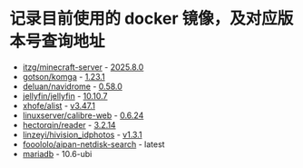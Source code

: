# 记录目前使用的 docker 镜像，及对应版本号查询地址

- [itzg/minecraft-server](https://hub.docker.com/r/itzg/minecraft-server/tags) - [2025.8.0](https://github.com/itzg/docker-minecraft-server/tags)
- [gotson/komga](https://hub.docker.com/r/gotson/komga/tags) - [1.23.1](https://github.com/gotson/komga/tags)
- [deluan/navidrome](https://hub.docker.com/r/deluan/navidrome/tags) - [0.58.0](https://github.com/navidrome/navidrome/tags)
- [jellyfin/jellyfin](https://hub.docker.com/r/jellyfin/jellyfin/tags) - [10.10.7](https://github.com/jellyfin/jellyfin/tags)
- [xhofe/alist](https://hub.docker.com/r/xhofe/alist/tags) - [v3.47.1](https://github.com/AlistGo/alist/tags)
- [linuxserver/calibre-web](https://hub.docker.com/r/linuxserver/calibre-web/tags) - [0.6.24](https://github.com/janeczku/calibre-web/tags)
- [hectorqin/reader](https://hub.docker.com/r/hectorqin/reader/tags) - [3.2.14](https://github.com/hectorqin/reader/tags)
- [linzeyi/hivision_idphotos](https://hub.docker.com/r/linzeyi/hivision_idphotos/tags) - [v1.3.1](https://github.com/Zeyi-Lin/HivisionIDPhotos/tags)
- [fooololo/aipan-netdisk-search](https://hub.docker.com/r/fooololo/aipan-netdisk-search/tags) - latest
- [mariadb](https://hub.docker.com/_/mariadb/tags) - 10.6-ubi
